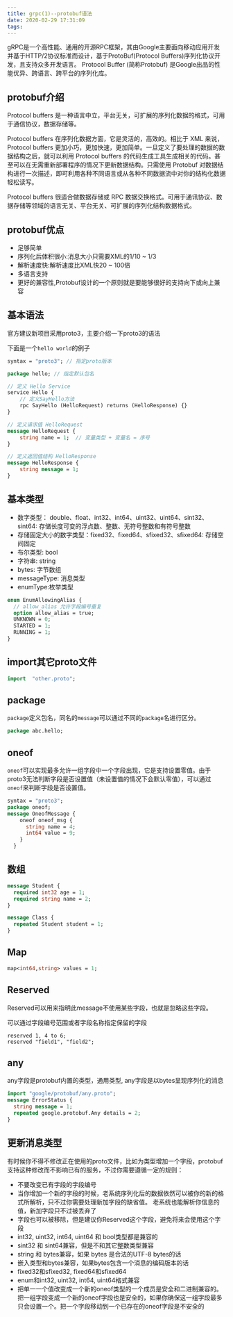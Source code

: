 ```yaml
---
title: grpc(1)--protobuf语法
date: 2020-02-29 17:31:09
tags:
---
```


gRPC是一个高性能、通用的开源RPC框架，其由Google主要面向移动应用开发并基于HTTP/2协议标准而设计，基于ProtoBuf(Protocol Buffers)序列化协议开发，且支持众多开发语言。
Protocol Buffer (简称Protobuf) 是Google出品的性能优异、跨语言、跨平台的序列化库。


<!-- more -->

## protobuf介绍

Protocol buffers 是一种语言中立，平台无关，可扩展的序列化数据的格式，可用于通信协议，数据存储等。

Protocol buffers 在序列化数据方面，它是灵活的，高效的。相比于 XML 来说，Protocol buffers 更加小巧，更加快速，更加简单。一旦定义了要处理的数据的数据结构之后，就可以利用 Protocol buffers 的代码生成工具生成相关的代码。甚至可以在无需重新部署程序的情况下更新数据结构。只需使用 Protobuf 对数据结构进行一次描述，即可利用各种不同语言或从各种不同数据流中对你的结构化数据轻松读写。

Protocol buffers 很适合做数据存储或 RPC 数据交换格式。可用于通讯协议、数据存储等领域的语言无关、平台无关、可扩展的序列化结构数据格式。

## protobuf优点

* 足够简单
* 序列化后体积很小:消息大小只需要XML的1/10 ~ 1/3
* 解析速度快:解析速度比XML快20 ~ 100倍
* 多语言支持
* 更好的兼容性,Protobuf设计的一个原则就是要能够很好的支持向下或向上兼容

## 基本语法

官方建议新项目采用proto3，主要介绍一下proto3的语法

下面是一个`hello world`的例子

```proto
syntax = "proto3"; // 指定proto版本

package hello; // 指定默认包名

// 定义 Hello Service
service Hello {
    // 定义SayHello方法
    rpc SayHello (HelloRequest) returns (HelloResponse) {}
}

// 定义请求值 HelloRequest 
message HelloRequest {
    string name = 1;  // 变量类型 + 变量名 = 序号
}

// 定义返回值结构 HelloResponse
message HelloResponse {
    string message = 1;
}
```

## 基本类型

* 数字类型： double、float、int32、int64、uint32、uint64、sint32、sint64: 存储长度可变的浮点数、整数、无符号整数和有符号整数
* 存储固定大小的数字类型：fixed32、fixed64、sfixed32、sfixed64: 存储空间固定
* 布尔类型: bool
* 字符串: string
* bytes: 字节数组
* messageType: 消息类型
* enumType:枚举类型

```proto
enum EnumAllowingAlias {
  // allow_alias 允许字段编号重复
  option allow_alias = true;
  UNKNOWN = 0;
  STARTED = 1;
  RUNNING = 1;
}
```

## import其它proto文件

```proto
import  "other.proto";
```

## package

`package`定义包名，同名的`message`可以通过不同的`package`名进行区分。

```proto
package abc.hello;
```

## oneof

`oneof`可以实现最多允许一组字段中一个字段出现，它是支持设置零值。由于proto3无法判断字段是否设置值（未设置值的情况下会默认零值），可以通过`oneof`来判断字段是否设置值。


```proto
syntax = "proto3";
package oneof;
message OneofMessage {
    oneof oneof_msg {
      string name = 4;
      int64 value = 9;
    }
  }
```

## 数组

```proto
message Student {
  required int32 age = 1;
  required string name = 2;
}

message Class {
  repeated Student student = 1;
}
```

## Map

```proto
map<int64,string> values = 1;
```


## Reserved

Reserved可以用来指明此message不使用某些字段，也就是忽略这些字段。

可以通过字段编号范围或者字段名称指定保留的字段

```
reserved 1, 4 to 6;
reserved "field1", "field2";
```


## any

any字段是protobuf内置的类型，通用类型, any字段是以bytes呈现序列化的消息

```proto
import "google/protobuf/any.proto";
message ErrorStatus {
  string message = 1;
  repeated google.protobuf.Any details = 2;
}
```

## 更新消息类型

有时候你不得不修改正在使用的proto文件，比如为类型增加一个字段，protobuf支持这种修改而不影响已有的服务，不过你需要遵循一定的规则：

* 不要改变已有字段的字段编号
* 当你增加一个新的字段的时候，老系统序列化后的数据依然可以被你的新的格式所解析，只不过你需要处理新加字段的缺省值。 老系统也能解析你信息的值，新加字段只不过被丢弃了
* 字段也可以被移除，但是建议你Reserved这个字段，避免将来会使用这个字段
* int32, uint32, int64, uint64 和 bool类型都是兼容的
* sint32 和 sint64兼容，但是不和其它整数类型兼容
* string 和 bytes兼容，如果 bytes 是合法的UTF-8 bytes的话
* 嵌入类型和bytes兼容，如果bytes包含一个消息的编码版本的话
* fixed32和sfixed32, fixed64和sfixed64
* enum和int32, uint32, int64, uint64格式兼容
* 把单一一个值改变成一个新的oneof类型的一个成员是安全和二进制兼容的。把一组字段变成一个新的oneof字段也是安全的，如果你确保这一组字段最多只会设置一个。把一个字段移动到一个已存在的oneof字段是不安全的